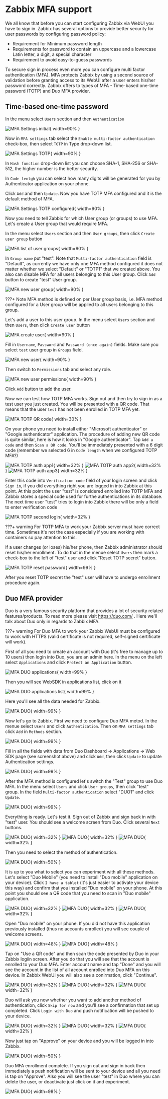 # Zabbix MFA support 

We all know that before you can start configuring Zabbix via WebUI you have to sign in. Zabbix has several options to provide better security for user passwords by configuring password policy:

- Requirement for Minimum password length
- Requirements for password to contain an uppercase and a lowercase Latin letter, a digit, a special character
- Requirement to avoid easy-to-guess passwords

To secure sign in process even more you can configure multi factor authentication (MFA). MFA protects Zabbix by using a second source of validation before granting access to its WebUI after a user enters his/her password correctly. Zabbix offers to types of MFA - Time-based one-time password (TOTP) and Duo MFA provider.

## Time-based one-time password

In the menu select ```Users``` section and then ```Authentication```


![MFA Settings initial](image/mfa_settings_initial.png){ width=90% }

Now in ```MFA settings``` tab select the ```Enable multi-factor authentication``` check-box, then select ```TOTP``` in Type drop-down list.

![MFA Settings TOTP](image/mfa_settings_TOTP_new.png){ width=90% }

In ```Hash function``` drop-down list you can choose SHA-1, SHA-256 or SHA-512, the higher number is the better security.

In ```Code lentgh``` you can select how many digits will be generated for you by Authenticator application on your phone.

Click ```Add``` and then ```Update```. Now you have TOTP MFA configured and it is the default method of MFA.

![MFA Settings TOTP configured](image/mfa_settings_TOTP_configured.png){ width=90% }

Now you need to tell Zabbix for which User group (or groups) to use MFA. Let's create a User group that would require MFA.

In the menu select ```Users``` section and then ```User groups```, then click ```Create user group``` button

![MFA list of user groups](image/mfa_create_user_groups.png){ width=90% }

In ```Group name``` put "test". Note that ```Multi-factor authentication``` field is "Default", as currently we have only one MFA method configured it does not matter whether we select "Default" or "TOTP1" that we created above. You also can disable MFA for all users belonging to this User group. Click ```Add``` button to create "test" User group.

![MFA new user group](image/mfa_new_user_group.png){ width=90% }

???+ Note
    MFA method is defined on per User group basis, i.e. MFA method configured for a User group will be applied to all users belonging to this group.

Let's add a user to this user group. In the menu select ```Users``` section and then ```Users```, then click ```Create user``` button

![MFA create user](image/mfa_create_user.png){ width=90% }

Fill in ```Username```, ```Password``` and ```Password (once again)``` fields. Make sure you select ```test``` user group in ```Groups``` field.

![MFA new user](image/mfa_new_user.png){ width=90% }

Then switch to ```Permissions``` tab and select any role.

![MFA new user permissions](image/mfa_new_user_permissions.png){ width=90% }

Click ```Add``` button to add the user.

Now we can test how TOTP MFA works. Sign out and then try to sign in as a test user you just created. You will be presented with a QR code. That means that the user ```test``` has not been enrolled in TOTP MFA yet.

![MFA TOTP QR code](image/mfa_totp_qr_code.png){ width=30% }

On your phone you need to install either "Microsoft authenticator" or "Google authenticator" application. The procedure of adding new QR code is quite similar, here is how it looks in "Google authenticator". Tap ```Add a code``` and then ```Scan a QR code```. You'll be immediately presented with a 6 digit code (remember we selected 6 in ```Code length``` when we configured TOTP MFA?)

![MFA TOTP auth app1](image/mfa_totp_auth_app1.png){ width=32% }
![MFA TOTP auth app2](image/mfa_totp_auth_app2.png){ width=32% }
![MFA TOTP auth app3](image/mfa_totp_auth_app3.png){ width=32% }

Enter this code into ```Verification code``` field of your login screen and click ```Sign in```, if you did everything right you are logged in into Zabbix at this point. At this point the user "test" is considered enrolled into TOTP MFA and Zabbix stores a special code used for furthe authentications in its database. The next time user "test" tries to login into Zabbix there will be only a field to enter verification code

![MFA TOTP second login](image/mfa_totp_second_login.png){ width=32% }

???+ warning
    For TOTP MFA to work your Zabbix server must have correct time. Sometimes it's not the case especially if you are working with containers so pay attention to this.

If a user changes (or loses) his/her phone, then Zabbix administrator should reset his/her enrollment. To do that in the menue select ```Users``` then mark a check-box to the left of "test" user and click "Reset TOTP secret" button.

![MFA TOTP reset password](image/mfa_totp_reset_password.png){ width=99% }

After you reset TOTP secret the "test" user will have to undergo enrollment procedure again.

## Duo MFA provider

 Duo is a very famous security platform that provides a lot of security related features/products. To read more please visit https://duo.com/ . Here we'll talk about Duo only in regards to Zabbix MFA.

???+ warning
    For Duo MFA to work your Zabbix WebUI must be configured to work with HTTPS (valid certificate is not required, self-signed certificate will work).

First of all you need to create an account with Duo (it's free to manage up to 10 users) then login into Duo, you are an admin here. In the menu on the left select ```Applications``` and click ```Protect an Application``` button.

![MFA DUO applications](image/mfa_duo_applications.png){ width=99% }

Then you will see WebSDK in applications list, click on it

![MFA DUO applications list](image/mfa_duo_applications_list.png){ width=99% }

Here you'll see all the data needed for Zabbix.

![MFA DUO ](image/mfa_duo_data.png){ width=99% }

Now let's go to Zabbix. First we need to configure Duo MFA metod. In the menue select ```Users``` and click ```Authentication```. Then on ```MFA settings``` tab click ```Add``` in ```Methods``` section.

![MFA DUO ](image/mfa_duo_add_method.png){ width=99% }

Fill in all the fields with data from Duo Dashboard -> Applications -> Web SDK page (see screenshot above) and click ```Add```, then click ```Update``` to update Authentication settings.

![MFA DUO ](image/mfa_duo_method_data.png){ width=99% }

After the MFA method is configured let's switch the "Test" group to use Duo MFA. In the menu select ```Users``` and click ```User groups```, then click "test" group. In the field ```Multi-factor authentication``` select "DUO1" and click ```Update```.

![MFA DUO ](image/mfa_duo_user_group.png){ width=99% }

Everything is ready. Let's test it. Sign out of Zabbix and sign back in with "test" user. You should see a welcome screen from Duo. Click several ```Next``` buttons.
 
![MFA DUO ](image/mfa_duo_welcome.png){ width=32% }
![MFA DUO ](image/mfa_duo_welcome1.png){ width=32% }
![MFA DUO ](image/mfa_duo_welcome2.png){ width=32% }

Then you need to select the method of authentication.

![MFA DUO ](image/mfa_duo_auth_method.png){ width=50% }

It is up to you what to select you can experiment with all these methods. Let's select "Duo Mobile" (you need to install "Duo mobile" application on your device). Click ```I have a tablet``` (it's just easier to activate your device this way) and confirm that you installed "Duo mobile" on your phone. At this point you should see a QR code that you need to scan in "Duo mobile" application.

![MFA DUO ](image/mfa_duo_duo_app.png){ width=32% }
![MFA DUO ](image/mfa_duo_confirm_app_installed.png){ width=32% }
![MFA DUO ](image/mfa_duo_scan_qr.png){ width=32% }

Open "Duo mobile" on your phone. If you did not have this application previously installed (thus no accounts enrolled) you will see couple of welcome screens.

![MFA DUO ](image/mfa_duo_phone_welcome.png){ width=48% }
![MFA DUO ](image/mfa_duo_phone_add_account.png){ width=48% }

Tap on "Use a QR code" and then scan the code presented by Duo in your Zabbix logiin screen. After you do that you will see that the account is enrolled to your Duo MFA. Enter account name and tap "Done" and you will see the account in the list of all account enrolled into Duo MFA on this device. In Zabbix WebUI you will also see a conirmation, click "Continue".

![MFA DUO ](image/mfa_duo_phone_account_added.png){ width=32% }
![MFA DUO ](image/mfa_duo_phone_accounts.png){ width=32% }
![MFA DUO ](image/mfa_duo_enrollement_confirmation.png){ width=32% }

Duo will ask you now whether you want to add another method of authentication, click ```Skip for now``` and you'll see a confirmation that set up completed. Click ```Login with Duo``` and push notification will be pushed to your device.

![MFA DUO ](image/mfa_duo_another_method.png){ width=32% }
![MFA DUO ](image/mfa_duo_setup_completed.png){ width=32% }
![MFA DUO ](image/mfa_duo_push_sent.png){ width=32% }

Now just tap on "Approve" on your device and you will be logged in into Zabbix.

![MFA DUO ](image/mfa_duo_phone_push_notification.png){ width=50% }

Duo MFA enrollment complete. If you sign out and sign in back then immediately a push notification will be sent to your device and all you need is tap on "Approve". Also you will see the user "test" in Duo where you can delete the user, or deactivate just click on it and experiment.

![MFA DUO ](image/mfa_duo_users.png){ width=98% }


